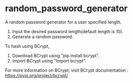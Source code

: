 # random_password_generator
A random password generator for a user specified length.
1. Input the desired password length(default length is 10).
2. Generate a random password.

To hash using BCrypt,
1. Download BCrypt using "pip install bcrypt".
2. Import BCrypt using "Import bcrypt".

For more information on BCrypt, visit BCrypt documentation :
https://pypi.org/project/bcrypt/
